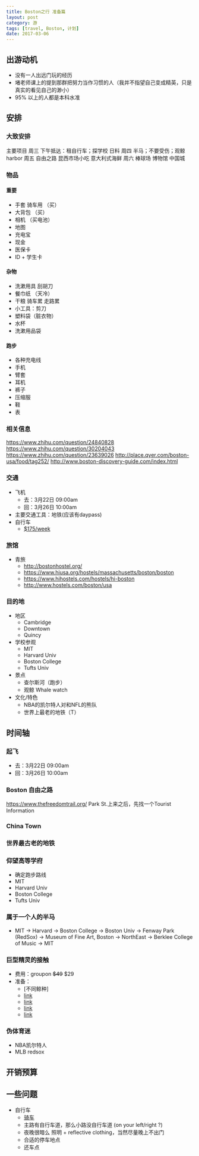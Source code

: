 ```yaml
---
title: Boston之行 准备篇
layout: post
category: 游
tags: [travel, Boston, 计划]
date: 2017-03-06
---
```


## 出游动机
* 没有一人出远门玩的经历
* 堵老师课上的提到那群把努力当作习惯的人（我并不指望自己变成精英，只是真实的看见自己的渺小）
* 95% 以上的人都是本科水准

## 安排
### 大致安排
主要项目
周三 下午抵达：租自行车；探学校 日料
周四 半马；不要受伤；观鲸 harbor
周五 自由之路 昆西市场小吃 意大利式海鲜
周六 棒球场 博物馆 中国城

### 物品
#### 重要
* 手套 骑车用 （买）
* 大背包 （买）
* 相机 （买电池）
* 地图
* 充电宝
* 现金
* 医保卡
* ID + 学生卡

#### 杂物
* 洗漱用具 刮胡刀
* 餐巾纸 （天冷）
* 干粮 骑车累 走路累
* 小工具：剪刀
* 塑料袋（脏衣物）
* 水杯
* 洗漱用品袋

#### 跑步
* 各种充电线
* 手机
* 臂套
* 耳机
* 裤子
* 压缩服
* 鞋
* 表

### 相关信息
https://www.zhihu.com/question/24840828
https://www.zhihu.com/question/30204043
https://www.zhihu.com/question/23639026
http://place.qyer.com/boston-usa/food/tag252/
http://www.boston-discovery-guide.com/index.html

### 交通
* 飞机
  - 去：3月22日 09:00am
  - 回：3月26日 10:00am
* 主要交通工具：地铁(应该有daypass)
* 自行车
  - [$175/week](http://www.urbanadventours.com/rent/hybrid/)


### 旅馆
* 青旅
  - http://bostonhostel.org/
  - https://www.hiusa.org/hostels/massachusetts/boston/boston
  - https://www.hihostels.com/hostels/hi-boston
  - http://www.hostels.com/boston/usa

### 目的地
* 地区
  - Cambridge
  - Downtown
  - Quincy
* 学校参观
  - MIT
  - Harvard Univ
  - Boston College
  - Tufts Univ
* 景点
  - 查尔斯河（跑步）
  - 观鲸 Whale watch
* 文化/特色
  - NBA的凯尔特人对和NFL的熊队
  - 世界上最老的地铁（T）

## 时间轴
### 起飞
  - 去：3月22日 09:00am
  - 回：3月26日 10:00am

### Boston 自由之路
https://www.thefreedomtrail.org/
Park St.上来之后，先找一个Tourist Information

### China Town

### 世界最古老的地铁


### 仰望高等学府
* 确定跑步路线
* MIT
* Harvard Univ
* Boston College
* Tufts Univ

### 属于一个人的半马
* MIT -> Harvard -> Boston College -> Boston Univ -> Fenway Park (RedSox) -> Museum of Fine Art, Boston -> NorthEast -> Berklee College of Music -> MIT

### 巨型精灵的接触
* 费用：groupon <del>$49</del> $29
* 准备：
  - [不同鲸种]
  - [link](https://www.douban.com/note/372993258/)
  - [link](http://www.meijialx.com/city-detail-content/info_id:42109)
  - [link](http://posts.careerengine.us/p/57aba28ce197819b4f051573)
  - [link](http://blog.sina.com.cn/s/blog_41200f4b01015c4s.html)

### 伪体育迷
* NBA凯尔特人
* MLB redsox

## 开销预算

## 一些问题
* 自行车
  - [骑车](http://www.bike.cornell.edu/pdfs/IB_09.pdf)
  - 主路有自行车道，那么小路没自行车道 (on your left/right ?)
  - 夜晚很暗么 照明 + reflective clothing，当然尽量晚上不出门
  - 合适的停车地点
  - 还车点